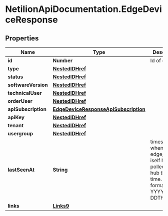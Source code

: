 # NetilionApiDocumentation.EdgeDeviceResponse

## Properties
Name | Type | Description | Notes
------------ | ------------- | ------------- | -------------
**id** | **Number** | Id of object | [optional] 
**type** | [**NestedIDHref**](NestedIDHref.md) |  | [optional] 
**status** | [**NestedIDHref**](NestedIDHref.md) |  | [optional] 
**softwareVersion** | [**NestedIDHref**](NestedIDHref.md) |  | [optional] 
**technicalUser** | [**NestedIDHref**](NestedIDHref.md) |  | [optional] 
**orderUser** | [**NestedIDHref**](NestedIDHref.md) |  | [optional] 
**apiSubscription** | [**EdgeDeviceResponseApiSubscription**](EdgeDeviceResponseApiSubscription.md) |  | [optional] 
**apiKey** | [**NestedIDHref**](NestedIDHref.md) |  | [optional] 
**tenant** | [**NestedIDHref**](NestedIDHref.md) |  | [optional] 
**usergroup** | [**NestedIDHref**](NestedIDHref.md) |  | [optional] 
**lastSeenAt** | **String** | timestamp when the edge_device iself has polled the hub the last time. Date format is YYYY-MM-DDThh:mm:ss | [optional] 
**links** | [**Links9**](Links9.md) |  | [optional] 


